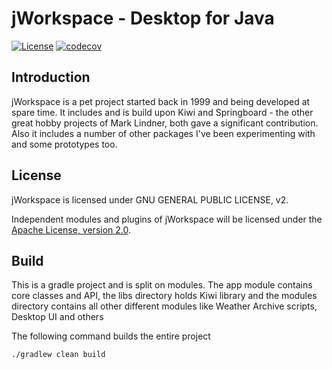 # jWorkspace - Desktop for Java
  
[![License](https://img.shields.io/badge/License-GPLv2%202.0-blue.svg)](libs/kiwi/src/main/resources/com/hyperrealm/kiwi/html/gpl.html)
[![codecov](https://codecov.io/gh/grauds/clematis.desktop/branch/master/graph/badge.svg?token=YdupUNe6dl)](https://codecov.io/gh/grauds/clematis.desktop)

## Introduction

jWorkspace is a pet project started back in 1999 and being developed at spare time. It includes 
and is build upon Kiwi and Springboard - the other great hobby projects of Mark Lindner, both gave
a significant contribution. Also it includes a number of other packages I've been experimenting with 
and some prototypes too.  
   
## License

jWorkspace is licensed under GNU GENERAL PUBLIC LICENSE, v2.

Independent modules and plugins of jWorkspace will be licensed under the
[Apache License, version 2.0](http://www.apache.org/licenses/LICENSE-2.0). 

## Build

This is a gradle project and is split on modules. The app module contains core classes and API, 
the libs directory holds Kiwi library and the modules directory contains all other different modules like 
Weather Archive scripts, Desktop UI and others

The following command builds the entire project

`./gradlew clean build`



